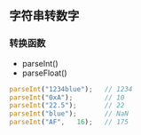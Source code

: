 ## 字符串转数字

### 转换函数
- parseInt()  
- parseFloat()  

```js
parseInt("1234blue");   // 1234
parseInt("0xA");        // 10
parseInt("22.5");       // 22
parseInt("blue");       // NaN
parseInt("AF",   16);   // 175

```
